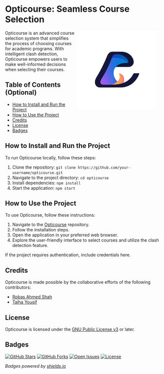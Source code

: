 # Opticourse: Seamless Course Selection 

<img src="./client/app/src/assets/logo.png" align="right" width="256" height="256" style="margin: 0 10px">

Opticourse is an advanced course selection system that simplifies the process of choosing courses for academic programs. With intelligent clash detection, Opticourse empowers users to make well-informed decisions when selecting their courses.

## Table of Contents (Optional)

- [How to Install and Run the Project](#how-to-install-and-run-the-project)
- [How to Use the Project](#how-to-use-the-project)
- [Credits](#credits)
- [License](#license)
- [Badges](#badges)

## How to Install and Run the Project

To run Opticourse locally, follow these steps:

1. Clone the repository: `git clone https://github.com/your-username/opticourse.git`
2. Navigate to the project directory: `cd opticourse`
3. Install dependencies: `npm install`
4. Start the application: `npm start`

## How to Use the Project

To use Opticourse, follow these instructions:

1. Navigate to the [Opticourse](https://github.com/your-username/opticourse) repository.
2. Follow the installation steps.
3. Open the application in your preferred web browser.
4. Explore the user-friendly interface to select courses and utilize the clash detection feature.

If the project requires authentication, include credentials here.

## Credits

Opticourse is made possible by the collaborative efforts of the following contributors:

- [Robas Ahmed Shah](https://github.com/RobasAhmedShah)
- [Talha Yousif](https://github.com/skoom21)


## License

Opticourse is licensed under the [GNU Public License v3](https://www.gnu.org/licenses/gpl-3.0-standalone.html) or later.

## Badges

[![GitHub Stars](https://img.shields.io/github/stars/RobasAhmedShah/opticourse.svg)](https://github.com/RobasAhmedShah/opticourse/stargazers)
[![GitHub Forks](https://img.shields.io/github/forks/RobasAhmedShah/opticourse.svg)](https://github.com/RobasAhmedShah/opticourse/network/members)
[![Open Issues](https://img.shields.io/github/issues/RobasAhmedShah/opticourse.svg)](https://github.com/RobasAhmedShah/opticourse/issues)
[![License](https://img.shields.io/badge/license-GPL--3.0-green)](https://www.gnu.org/licenses/gpl-3.0-standalone.html)

*Badges powered by [shields.io](https://shields.io/)*
